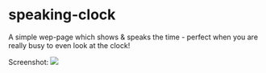 # speaking-clock
A simple wep-page which shows &amp; speaks the time - perfect when you are really busy to even look at the clock!

Screenshot: 
![](http://g.recordit.co/aozxFsK6O5.gif)

